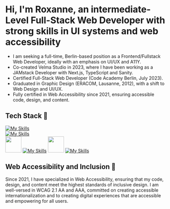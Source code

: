 # Hi, I'm Roxanne, an intermediate-Level Full-Stack Web Developer with strong skills in UI systems and web accessibility
- I am seeking a full-time, Berlin-based position as a Frontend/Fullstack Web Developer, ideally with an emphasis on UI/UX and A11Y.
- Co-created Velma Studio in 2023, where I have been working as a JAMstack Developer with Next.js, TypeScript and Sanity.
- Certified Full-Stack Web Developer (Code Academy Berlin, July 2023).
- Graduated in Graphic Design (ERACOM, Lausanne, 2012), with a shift to Web Design and UI/UX.
- Fully certified in Web Accessibility since 2021, ensuring accessible code, design, and content.
 
## Tech Stack 🍜
[![My Skills](https://skillicons.dev/icons?i=html,css,react,js,nextjs,ts,tailwind,sass)](https://skillicons.dev)  
[![My Skills](https://skillicons.dev/icons?i=graphql,firebase,mongodb,express,nodejs)](https://skillicons.dev)  
<img src="https://www.svgrepo.com/show/354309/sanity.svg" width="50" />
[![My Skills](https://skillicons.dev/icons?i=figma)](https://skillicons.dev) 
<img src="https://www.svgrepo.com/show/354397/storybook-icon.svg" width="50" />
[![My Skills](https://skillicons.dev/icons?i=jest)](https://skillicons.dev) 


## Web Accessibility and Inclusion 🫚
Since 2021, I have specialized in Web Accessibility, ensuring that my code, design, and content meet the highest standards of inclusive design. I am well-versed in WCAG 2.1 AA and AAA, committed on creating accessible internationalization and to creating digital experiences that are accessible and empowering for all users.
